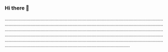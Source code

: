 ### Hi there 👋

..............................................................................................................................................................................................................................................................................................................................................................................................................................................................................................................................................................................................................................................................................................................................................